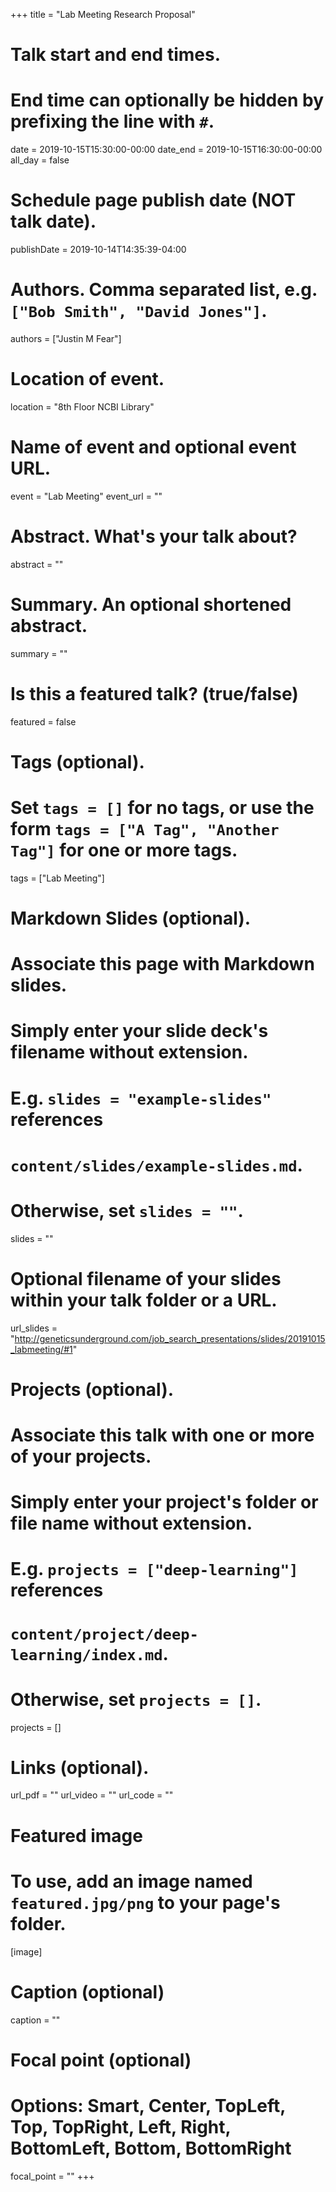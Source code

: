 +++
title = "Lab Meeting Research Proposal"

# Talk start and end times.
#   End time can optionally be hidden by prefixing the line with `#`.
date = 2019-10-15T15:30:00-00:00
date_end = 2019-10-15T16:30:00-00:00
all_day = false

# Schedule page publish date (NOT talk date).
publishDate = 2019-10-14T14:35:39-04:00

# Authors. Comma separated list, e.g. `["Bob Smith", "David Jones"]`.
authors = ["Justin M Fear"]

# Location of event.
location = "8th Floor NCBI Library"

# Name of event and optional event URL.
event = "Lab Meeting"
event_url = ""

# Abstract. What's your talk about?
abstract = ""

# Summary. An optional shortened abstract.
summary = ""

# Is this a featured talk? (true/false)
featured = false

# Tags (optional).
#   Set `tags = []` for no tags, or use the form `tags = ["A Tag", "Another Tag"]` for one or more tags.
tags = ["Lab Meeting"]

# Markdown Slides (optional).
#   Associate this page with Markdown slides.
#   Simply enter your slide deck's filename without extension.
#   E.g. `slides = "example-slides"` references 
#   `content/slides/example-slides.md`.
#   Otherwise, set `slides = ""`.
slides = ""

# Optional filename of your slides within your talk folder or a URL.
url_slides = "http://geneticsunderground.com/job_search_presentations/slides/20191015_labmeeting/#1"

# Projects (optional).
#   Associate this talk with one or more of your projects.
#   Simply enter your project's folder or file name without extension.
#   E.g. `projects = ["deep-learning"]` references 
#   `content/project/deep-learning/index.md`.
#   Otherwise, set `projects = []`.
projects = []

# Links (optional).
url_pdf = ""
url_video = ""
url_code = ""

# Featured image
# To use, add an image named `featured.jpg/png` to your page's folder. 
[image]
  # Caption (optional)
  caption = ""

  # Focal point (optional)
  # Options: Smart, Center, TopLeft, Top, TopRight, Left, Right, BottomLeft, Bottom, BottomRight
  focal_point = ""
+++
